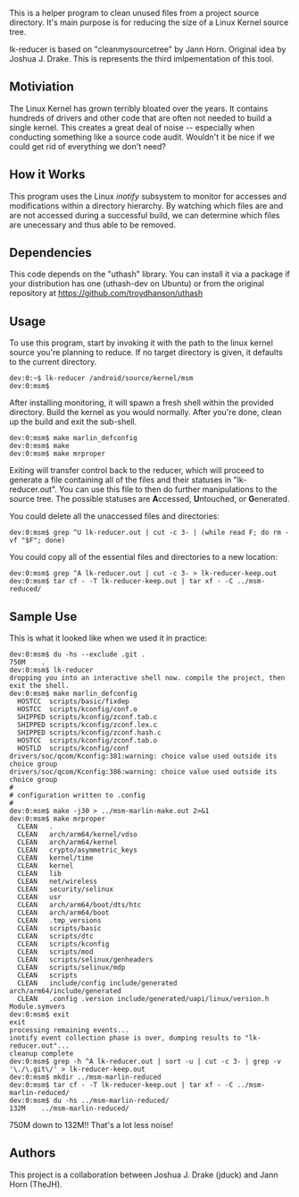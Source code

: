 This is a helper program to clean unused files from a project source directory.
It's main purpose is for reducing the size of a Linux Kernel source tree.

lk-reducer is based on "cleanmysourcetree" by Jann Horn. Original idea by
Joshua J. Drake. This is represents the third imlpementation of this tool.

Motiviation
-----------
The Linux Kernel has grown terribly bloated over the years. It contains
hundreds of drivers and other code that are often not needed to build a single
kernel. This creates a great deal of noise -- especially when conducting
something like a source code audit. Wouldn't it be nice if we could get rid of
everything we don't need?

How it Works
------------
This program uses the Linux *inotify* subsystem to monitor for accesses and
modifications within a directory hierarchy. By watching which files are and are
not accessed during a successful build, we can determine which files are
unecessary and thus able to be removed.

Dependencies
------------
This code depends on the "uthash" library. You can install it via a package
if your distribution has one (uthash-dev on Ubuntu) or from the original
repository at https://github.com/troydhanson/uthash

Usage
-----
To use this program, start by invoking it with the path to the linux kernel
source you're planning to reduce.  If no target directory is given, it defaults
to the current directory.

```
dev:0:~$ lk-reducer /android/source/kernel/msm
dev:0:msm$
```

After installing monitoring, it will spawn a fresh shell within the provided
directory. Build the kernel as you would normally. After you're done, clean up
the build and exit the sub-shell.

```
dev:0:msm$ make marlin_defconfig
dev:0:msm$ make
dev:0:msm$ make mrproper
```

Exiting will transfer control back to the reducer, which will proceed to
generate a file containing all of the files and their statuses in
"lk-reducer.out". You can use this file to then do further manipulations to
the source tree. The possible statuses are **A**ccessed, **U**ntouched, or
**G**enerated.

You could delete all the unaccessed files and directories:

```
dev:0:msm$ grep ^U lk-reducer.out | cut -c 3- | (while read F; do rm -vf "$F"; done)
```

You could copy all of the essential files and directories to a new location:

```
dev:0:msm$ grep ^A lk-reducer.out | cut -c 3- > lk-reducer-keep.out
dev:0:msm$ tar cf - -T lk-reducer-keep.out | tar xf - -C ../msm-reduced/
```

Sample Use
----------
This is what it looked like when we used it in practice:

```
dev:0:msm$ du -hs --exclude .git .
750M    .
dev:0:msm$ lk-reducer
dropping you into an interactive shell now. compile the project, then exit the shell.
dev:0:msm$ make marlin_defconfig
  HOSTCC  scripts/basic/fixdep
  HOSTCC  scripts/kconfig/conf.o
  SHIPPED scripts/kconfig/zconf.tab.c
  SHIPPED scripts/kconfig/zconf.lex.c
  SHIPPED scripts/kconfig/zconf.hash.c
  HOSTCC  scripts/kconfig/zconf.tab.o
  HOSTLD  scripts/kconfig/conf
drivers/soc/qcom/Kconfig:381:warning: choice value used outside its choice group
drivers/soc/qcom/Kconfig:386:warning: choice value used outside its choice group
#
# configuration written to .config
#
dev:0:msm$ make -j30 > ../msm-marlin-make.out 2>&1
dev:0:msm$ make mrproper
  CLEAN   .
  CLEAN   arch/arm64/kernel/vdso
  CLEAN   arch/arm64/kernel
  CLEAN   crypto/asymmetric_keys
  CLEAN   kernel/time
  CLEAN   kernel
  CLEAN   lib
  CLEAN   net/wireless
  CLEAN   security/selinux
  CLEAN   usr
  CLEAN   arch/arm64/boot/dts/htc
  CLEAN   arch/arm64/boot
  CLEAN   .tmp_versions
  CLEAN   scripts/basic
  CLEAN   scripts/dtc
  CLEAN   scripts/kconfig
  CLEAN   scripts/mod
  CLEAN   scripts/selinux/genheaders
  CLEAN   scripts/selinux/mdp
  CLEAN   scripts
  CLEAN   include/config include/generated arch/arm64/include/generated
  CLEAN   .config .version include/generated/uapi/linux/version.h Module.symvers
dev:0:msm$ exit
exit
processing remaining events...
inotify event collection phase is over, dumping results to "lk-reducer.out"...
cleanup complete
dev:0:msm$ grep -h ^A lk-reducer.out | sort -u | cut -c 3- | grep -v '\./\.git\/' > lk-reducer-keep.out
dev:0:msm$ mkdir ../msm-marlin-reduced
dev:0:msm$ tar cf - -T lk-reducer-keep.out | tar xf - -C ../msm-marlin-reduced/
dev:0:msm$ du -hs ../msm-marlin-reduced/
132M    ../msm-marlin-reduced/
```

750M down to 132M!! That's a lot less noise!

Authors
-------
This project is a collaboration between Joshua J. Drake (jduck) and Jann Horn (TheJH).
